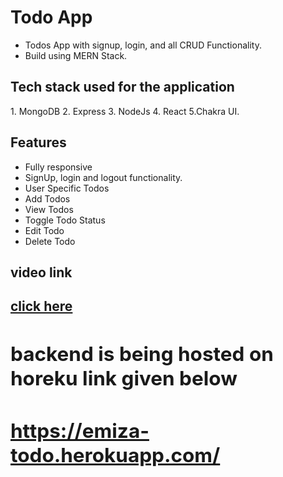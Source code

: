 # Todo App
* Todos App with signup, login, and all CRUD Functionality.
* Build using MERN Stack.

<h2>Tech stack used for the application</h2>
1. MongoDB
2. Express
3. NodeJs
4. React
5.Chakra UI.


<h2> Features </h2>

<ul>
<li>Fully responsive</li>
<li>SignUp, login and logout functionality.</li>
<li>User Specific Todos</li>
<li>Add Todos </li>
<li>View Todos</li>
<li>Toggle Todo Status</li>
<li>Edit Todo</li>
<li>Delete Todo</li>

</ul>


<h2>video link<h2><a href="https://drive.google.com/file/d/1955pEfGYE9Mo18whZpz1mkesbTdd2Jqh/view?usp=sharing">click here<a>
<h2>backend is being hosted on horeku link given below<h2>
  <a href="https://emiza-todo.herokuapp.com/">https://emiza-todo.herokuapp.com/</a>
  

